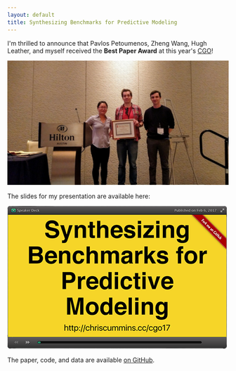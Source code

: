 ```yaml
---
layout: default
title: Synthesizing Benchmarks for Predictive Modeling
---
```


I'm thrilled to announce that Pavlos Petoumenos, Zheng Wang, Hugh Leather, and
myself received the **Best Paper Award** at this year's
[CGO](http://cgo.org/cgo2017/)!

![CGO'17](/images/2017-02-21-cgo17.jpg)

The slides for my presentation are available here:

<a href="https://speakerdeck.com/chriscummins/synthesizing-benchmarks-for-predictive-modelling-cgo-17" target="_blank"> ![Slides](/images/2017-02-21-slides.png)</a>


The paper, code, and data are available
[on GitHub](https://github.com/ChrisCummins/clgen).
